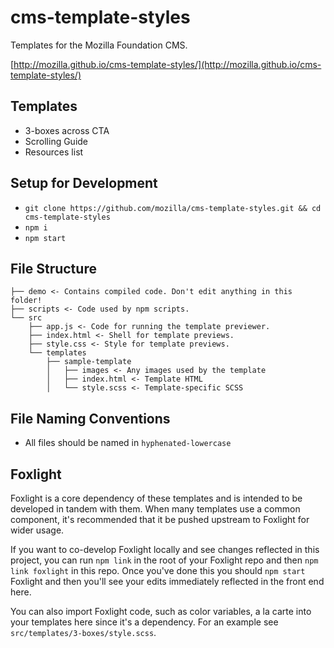 # cms-template-styles

Templates for the Mozilla Foundation CMS.

[http://mozilla.github.io/cms-template-styles/](http://mozilla.github.io/cms-template-styles/)

## Templates

* 3-boxes across CTA
* Scrolling Guide
* Resources list

## Setup for Development

- `git clone https://github.com/mozilla/cms-template-styles.git && cd cms-template-styles`
- `npm i`
- `npm start`

## File Structure

```
├── demo <- Contains compiled code. Don't edit anything in this folder!
├── scripts <- Code used by npm scripts.
└── src
    ├── app.js <- Code for running the template previewer.
    ├── index.html <- Shell for template previews.
    ├── style.css <- Style for template previews.
    └── templates
        ├── sample-template
        │   ├── images <- Any images used by the template
        │   ├── index.html <- Template HTML
        │   └── style.scss <- Template-specific SCSS
```

## File Naming Conventions

- All files should be named in `hyphenated-lowercase`

## Foxlight

Foxlight is a core dependency of these templates and is intended to be developed in tandem with them. When many templates use a common component, it's recommended that it be pushed upstream to Foxlight for wider usage.

If you want to co-develop Foxlight locally and see changes reflected in this project, you can run `npm link` in the root of your Foxlight repo and then `npm link foxlight` in this repo. Once you've done this you should `npm start` Foxlight and then you'll see your edits immediately reflected in the front end here.

You can also import Foxlight code, such as color variables, a la carte into your templates here since it's a dependency. For an example see `src/templates/3-boxes/style.scss`.
